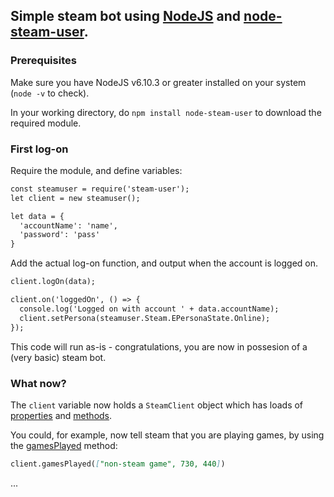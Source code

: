 ## Simple steam bot using [NodeJS](https://nodejs.org) and [node-steam-user](https://github.com/DoctorMcKay/node-steam-user).

### Prerequisites

Make sure you have NodeJS v6.10.3 or greater installed on your system (`node -v` to check).

In your working directory, do `npm install node-steam-user` to download the required module.

### First log-on

Require the module, and define variables:
```markdown
const steamuser = require('steam-user');
let client = new steamuser();

let data = {
  'accountName': 'name',
  'password': 'pass'
}
```
Add the actual log-on function, and output when the account is logged on.
```markdown
client.logOn(data);

client.on('loggedOn', () => {
  console.log('Logged on with account ' + data.accountName);
  client.setPersona(steamuser.Steam.EPersonaState.Online);
});
```
This code will run as-is - congratulations, you are now in possesion of a (very basic) steam bot.

### What now?

The `client` variable now holds a `SteamClient` object which has loads of [properties](https://github.com/DoctorMcKay/node-steam-user#properties-) and [methods](https://github.com/DoctorMcKay/node-steam-user#methods-).

You could, for example, now tell steam that you are playing games, by using the [gamesPlayed](https://github.com/DoctorMcKay/node-steam-user#gamesplayedapps-force) method:
```markdown
client.gamesPlayed(["non-steam game", 730, 440])
```
...
